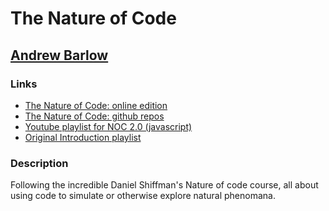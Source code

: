 # The Nature of Code
## [Andrew Barlow](https://github.com/dandrewbarlow)

### Links
* [The Nature of Code: online edition](https://natureofcode.com/book/acknowledgments/)
* [The Nature of Code: github repos](https://github.com/nature-of-code)
* [Youtube playlist for NOC 2.0 (javascript)](https://www.youtube.com/watch?v=70MQ-FugwbI&list=PLRqwX-V7Uu6ZV4yEcW3uDwOgGXKUUsPOM)
* [Original Introduction playlist](https://youtube.com/playlist?list=PLRqwX-V7Uu6YVljJvFRCyRM6mmF5wMPeE)

### Description
Following the incredible Daniel Shiffman's Nature of code course, all about using code to simulate or otherwise explore natural phenomana.
